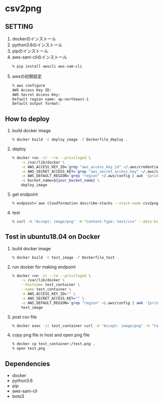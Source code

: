 # csv2png

## SETTING
1. dockerのインストール
1. python3.6のインストール
1. pipのインストール
1. aws-sam-cliのインストール
    ```sh
    % pip install awscli aws-sam-cli
    ```
1. awsの初期設定
    ```sh
    % aws configure
    AWS Access Key ID: 
    AWS Secret Access Key:
    Default region name: ap-northeast-1
    Default output format:
    ```

## How to deploy
1. build docker image
    ```sh
    % docker build -t deploy_image -f Dockerfile_deploy .
    ```
1. deploy
    ```sh
    % docker run -it --rm --privileged \
        -v /var/lib/docker \
        -e AWS_ACCESS_KEY_ID=`grep "aws_access_key_id" ~/.aws/credentials | awk '{print $3}'` \
        -e AWS_SECRET_ACCESS_KEY=`grep "aws_secret_access_key" ~/.aws/credentials | awk '{print $3}'` \
        -e AWS_DEFAULT_REGION=`grep "region" ~/.aws/config | awk '{print $3}'` \
        -e bucket_name=${your_bucket_name} \
        deploy_image
    ```
1. get endpoint
    ```sh
    % endpoint=`aws cloudformation describe-stacks --stack-name csv2png --query 'Stacks[].Outputs' | jq -r '.[0][2].OutputValue'
    ```
1. test
    ```sh
    % curl -H "Accept: image/png" -H "Content-Type: text/csv" --data-binary "@test.csv" -X POST ${endpoint} -o test.png
    ```

## Test in ubuntu18.04 on Docker
1. build docker image
    ```sh
    % docker build -t test_image -f Dockerfile_test .
    ```
1. run docker for making endpoint
    ```sh
    % docker run -it --rm --privileged \
        -v /var/lib/docker \
        --hostname test_container \
        --name test_container \
        -e AWS_ACCESS_KEY_ID="" \
        -e AWS_SECRET_ACCESS_KEY="" \
        -e AWS_DEFAULT_REGION=`grep "region" ~/.aws/config | awk '{print $3}'` \
        test_image
    ```
1. post csv file
    ```sh
    % docker exec -it test_container curl -H "Accept: image/png" -H "Content-Type: text/csv" --data-binary "@/csv2png/test.csv" -X POST http://127.0.0.1:3000/src -o test.png
    ```
1. copy png file in host and open png file
    ```sh
    % docker cp test_container:/test.png .
    % open test.png
    ```

## Dependencies
* docker
* python3.6
* pip
* aws-sam-cli
* boto3
